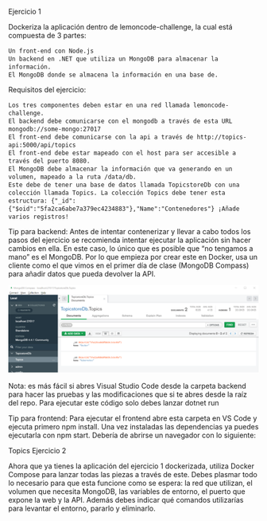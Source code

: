 Ejercicio 1

Dockeriza la aplicación dentro de lemoncode-challenge, la cual está compuesta de 3 partes:

    Un front-end con Node.js
    Un backend en .NET que utiliza un MongoDB para almacenar la información.
    El MongoDB donde se almacena la información en una base de.

Requisitos del ejercicio:

    Los tres componentes deben estar en una red llamada lemoncode-challenge.
    El backend debe comunicarse con el mongodb a través de esta URL mongodb://some-mongo:27017
    El front-end debe comunicarse con la api a través de http://topics-api:5000/api/topics
    El front-end debe estar mapeado con el host para ser accesible a través del puerto 8080.
    El MongoDB debe almacenar la información que va generando en un volumen, mapeado a la ruta /data/db.
    Este debe de tener una base de datos llamada TopicstoreDb con una colección llamada Topics. La colección Topics debe tener esta estructura: {"_id":{"$oid":"5fa2ca6abe7a379ec4234883"},"Name":"Contenedores"} ¡Añade varios registros!

Tip para backend: Antes de intentar contenerizar y llevar a cabo todos los pasos del ejercicio se recomienda intentar ejecutar la aplicación sin hacer cambios en ella. En este caso, lo único que es posible que “no tengamos a mano” es el MongoDB. Por lo que empieza por crear este en Docker, usa un cliente como el que vimos en el primer día de clase (MongoDB Compass) para añadir datos que pueda devolver la API.

![Mongo compass](./mongo.png)

Nota: es más fácil si abres Visual Studio Code desde la carpeta backend para hacer las pruebas y las modificaciones que si te abres desde la raíz del repo. Para ejecutar este código solo debes lanzar dotnet run

Tip para frontend: Para ejecutar el frontend abre esta carpeta en VS Code y ejecuta primero npm install. Una vez instaladas las dependencias ya puedes ejecutarla con npm start. Debería de abrirse un navegador con lo siguiente:

Topics
Ejercicio 2

Ahora que ya tienes la aplicación del ejercicio 1 dockerizada, utiliza Docker Compose para lanzar todas las piezas a través de este. Debes plasmar todo lo necesario para que esta funcione como se espera: la red que utilizan, el volumen que necesita MongoDB, las variables de entorno, el puerto que expone la web y la API. Además debes indicar qué comandos utilizarías para levantar el entorno, pararlo y eliminarlo.
